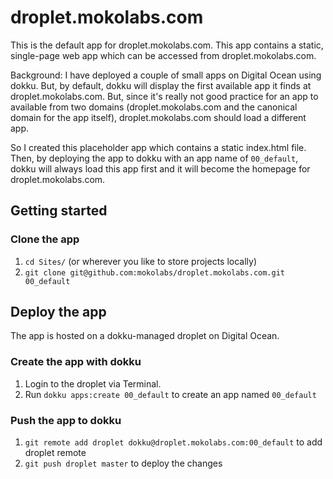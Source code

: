 droplet.mokolabs.com
====================

This is the default app for droplet.mokolabs.com. This app contains a static, single-page web app which can be accessed from droplet.mokolabs.com.

Background: I have deployed a couple of small apps on Digital Ocean using dokku. But, by default, dokku will display the first available app it finds at droplet.mokolabs.com. But, since it's really not good practice for an app to available from two domains (droplet.mokolabs.com and the canonical domain for the app itself), droplet.mokolabs.com should load a different app.

So I created this placeholder app which contains a static index.html file. Then, by deploying the app to dokku with an app name of `00_default`, dokku will always load this app first and it will become the homepage for droplet.mokolabs.com.

## Getting started

### Clone the app
1. `cd Sites/` (or wherever you like to store projects locally)
2. `git clone git@github.com:mokolabs/droplet.mokolabs.com.git 00_default`

## Deploy the app
The app is hosted on a dokku-managed droplet on Digital Ocean.

### Create the app with dokku
1. Login to the droplet via Terminal.
2. Run `dokku apps:create 00_default` to create an app named `00_default`

### Push the app to dokku
1. `git remote add droplet dokku@droplet.mokolabs.com:00_default` to add droplet remote
2. `git push droplet master` to deploy the changes
